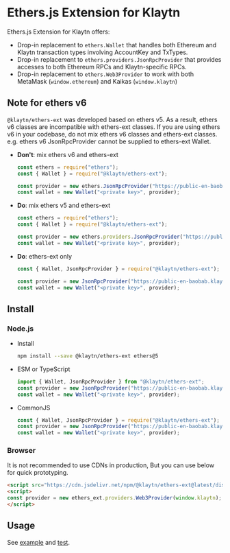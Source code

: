 # Ethers.js Extension for Klaytn

Ethers.js Extension for Klaytn offers:

- Drop-in replacement to `ethers.Wallet` that handles both Ethereum and Klaytn transaction types
  involving AccountKey and TxTypes.
- Drop-in replacement to `ethers.providers.JsonRpcProvider` that provides accesses to both Ethereum RPCs and
  Klaytn-specific RPCs.
- Drop-in replacement to `ethers.Web3Provider` to work with both MetaMask (`window.ethereum`) and Kaikas (`window.klaytn`)

## Note for ethers v6

`@klaytn/ethers-ext` was developed based on ethers v5. As a result, ethers v6 classes are incompatible with ethers-ext classes. If you are using ethers v6 in your codebase, do not mix ethers v6 classes and ethers-ext classes. e.g. ethers v6 JsonRpcProvider cannot be supplied to ethers-ext Wallet.

- **Don't**: mix ethers v6 and ethers-ext
    ```js
    const ethers = require("ethers");
    const { Wallet } = require("@klaytn/ethers-ext");

    const provider = new ethers.JsonRpcProvider("https://public-en-baobab.klaytn.net");
    const wallet = new Wallet("<private key>", provider);
    ```
- **Do**: mix ethers v5 and ethers-ext
    ```js
    const ethers = require("ethers");
    const { Wallet } = require("@klaytn/ethers-ext");

    const provider = new ethers.providers.JsonRpcProvider("https://public-en-baobab.klaytn.net");
    const wallet = new Wallet("<private key>", provider);
    ```
- **Do**: ethers-ext only
    ```js
    const { Wallet, JsonRpcProvider } = require("@klaytn/ethers-ext");

    const provider = new JsonRpcProvider("https://public-en-baobab.klaytn.net");
    const wallet = new Wallet("<private key>", provider);
    ```

## Install

### Node.js

- Install
    ```sh
    npm install --save @klaytn/ethers-ext ethers@5
    ```
- ESM or TypeScript
    ```ts
    import { Wallet, JsonRpcProvider } from "@klaytn/ethers-ext";
    const provider = new JsonRpcProvider("https://public-en-baobab.klaytn.net");
    const wallet = new Wallet("<private key>", provider);
    ```
- CommonJS
    ```js
    const { Wallet, JsonRpcProvider } = require("@klaytn/ethers-ext");
    const provider = new JsonRpcProvider("https://public-en-baobab.klaytn.net");
    const wallet = new Wallet("<private key>", provider);
    ```

### Browser

It is not recommended to use CDNs in production, But you can use below for quick prototyping.

```html
<script src="https://cdn.jsdelivr.net/npm/@klaytn/ethers-ext@latest/dist/ethers-ext.bundle.js"></script>
<script>
const provider = new ethers_ext.providers.Web3Provider(window.klaytn);
</script>
```

## Usage

See [example](./example) and [test](./test).